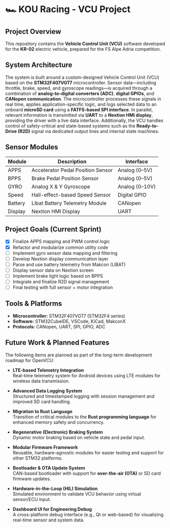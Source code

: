 # 🏎️ KOU Racing - VCU Project

## Project Overview

This repository contains the **Vehicle Control Unit (VCU)** software developed for the **KR-02** electric vehicle, prepared for the FS Alpe Adria competition.

## System Architecture

The system is built around a custom-designed Vehicle Control Unit (VCU) based on the **STM32F407VGT7** microcontroller. Sensor data—including throttle, brake, speed, and gyroscope readings—is acquired through a combination of **analog-to-digital converters (ADC)**, **digital GPIOs**, and **CANopen communication**. The microcontroller processes these signals in real time, applies application-specific logic, and logs selected data to an onboard **microSD card** using a **FATFS-based SPI interface**. In parallel, relevant information is transmitted via **UART** to a **Nextion HMI display**, providing the driver with a live data interface. Additionally, the VCU handles control of safety-critical and state-based systems such as the **Ready-to-Drive (R2D)** signal via dedicated output lines and internal state machines.

## Sensor Modules

| Module     | Description                             | Interface         |
|------------|-----------------------------------------|-------------------|
| APPS       | Accelerator Pedal Position Sensor       | Analog (0–5V)     |
| BPPS       | Brake Pedal Position Sensor             | Analog (0–5V)     |
| GYRO       | Analog X & Y Gyroscope                  | Analog (0–10V)    |
| Speed      | Hall-effect-based Speed Sensor          | Digital GPIO      |
| Battery    | Libat Battery Telemetry Module          | CANopen           |
| Display    | Nextion HMI Display                     | UART              |

## Project Goals (Current Sprint)

- [x] Finalize APPS mapping and PWM control logic
- [x] Refactor and modularize common utility code
- [ ] Implement gyro sensor data mapping and filtering
- [ ] Develop Nextion display communication layer
- [ ] Parse and use battery telemetry from Makcon (LIBAT)
- [ ] Display sensor data on Nextion screen
- [ ] Implement brake light logic based on BPPS
- [ ] Integrate and finalize R2D signal management
- [ ] Final testing with full sensor + motor integration

## Tools & Platforms

- **Microcontroller:** STM32F407VGT7 (STM32F4 series)
- **Software:** STM32CubeIDE, VSCode, KiCad, MakconX
- **Protocols:** CANopen, UART, SPI, GPIO, ADC

## Future Work & Planned Features

The following items are planned as part of the long-term development roadmap for OpenVCU:

- **LTE-based Telemetry Integration**  
  Real-time telemetry system for Android devices using LTE modules for wireless data transmission.

- **Advanced Data Logging System**  
  Structured and timestamped logging with session management and improved SD card handling.

- **Migration to Rust Language**  
  Transition of critical modules to the **Rust programming language** for enhanced memory safety and concurrency.

- **Regenerative (Electronic) Braking System**  
  Dynamic motor braking based on vehicle state and pedal input.

- **Modular Firmware Framework**  
  Reusable, hardware-agnostic modules for easier testing and support for other STM32 platforms.

- **Bootloader & OTA Update System**  
  CAN-based bootloader with support for **over-the-air (OTA)** or SD card firmware updates.

- **Hardware-in-the-Loop (HIL) Simulation**  
  Simulated environment to validate VCU behavior using virtual sensor/ECU input.

- **Dashboard UI for Engineering Debug**  
  A cross-platform debug interface (e.g., Qt or web-based) for visualizing real-time sensor and system data.
